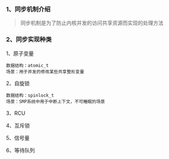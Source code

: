 ### 1、同步机制介绍  
> 同步机制是为了防止内核并发的访问共享资源而实现的处理方法  

### 2、同步实现种类  
1、原子变量  
```
数据结构：atomic_t 
场景：用于并发的修改某些共享整形变量
```

2、自旋锁  
```
数据结构：spinlock_t
场景：SMP系统中用于中断上下文，不可睡眠的场景
```

3、RCU  

4、互斥锁  

5、信号量  

6、等待队列  